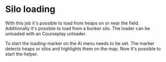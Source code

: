 # Silo loading


With this job it's possible to load from heaps on or near the field.
Additionally it's possible to load from a bunker silo.
The loader can be unloaded with an Courseplay unloader.



To start the loading-marker on the AI menu needs to be set.
The marker detects heaps or silos and highlights them on the map.
Now it's possible to start the helper.


